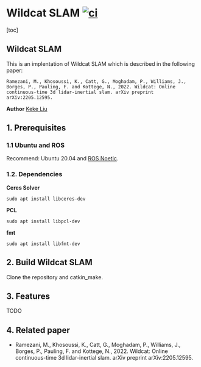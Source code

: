 # Wildcat SLAM [![ci](https://github.com/kekeliu-whu/MSF_LOAM/actions/workflows/ci.yml/badge.svg)](https://github.com/kekeliu-whu/MSF_LOAM/actions/workflows/ci.yml)

[toc]

## Wildcat SLAM

This is an implentation of Wildcat SLAM which is described in the following paper:  
```
Ramezani, M., Khosoussi, K., Catt, G., Moghadam, P., Williams, J., Borges, P., Pauling, F. and Kottege, N., 2022. Wildcat: Online continuous-time 3d lidar-inertial slam. arXiv preprint arXiv:2205.12595.
```

**Author** [Keke Liu](rickyrickc132@gmail.com)  

## 1. Prerequisites
### 1.1 **Ubuntu** and **ROS**
Recommend: Ubuntu 20.04 and [ROS Noetic](http://wiki.ros.org/ROS/Installation).

### 1.2. Dependencies
**Ceres Solver**
```shell
sudo apt install libceres-dev
```
**PCL**
```shell
sudo apt install libpcl-dev
```
**fmt**
```shell
sudo apt install libfmt-dev
```

## 2. Build Wildcat SLAM
Clone the repository and catkin_make.

## 3. Features
TODO

## 4. Related paper

* Ramezani, M., Khosoussi, K., Catt, G., Moghadam, P., Williams, J., Borges, P., Pauling, F. and Kottege, N., 2022. Wildcat: Online continuous-time 3d lidar-inertial slam. arXiv preprint arXiv:2205.12595.
